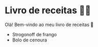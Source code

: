 # Livro de receitas :man_cook:

Olá! Bem-vindo ao meu livro de receitas :wave:

- Strogonoff de frango
- Bolo de cenoura
